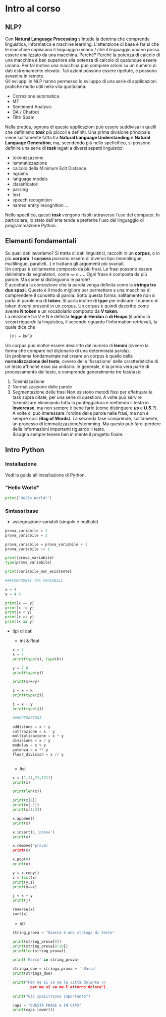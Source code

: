 # Intro al corso

## NLP?

Con **Natural Language Processing** s'intede la dottrina che comprende linguistica, informatica e machine learning. L'attenzione di base è far sì che le macchine capiscano il linguaggio umano / che il linguaggio umano possa essere analizzato da una macchina. Perché? Perché la potenza di calcolo di una macchina è ben superiore alla potenza di calcolo di qualunque essere umano. Per tal motivo una macchina può compiere azioni su un numero di dati estremamente elevato. Tali azioni possono essere ripetute, e possono avvenire in remoto. \
Gli sviluppi in NLP hanno permesso lo sviluppo di una serie di applicazioni pratiche molto utili nella vita quotidiana:

- Correzione automatica
- MT
- Sentiment Analysis
- QA / Chatbot
- Filtri Spam

Nella pratica, ognuna di queste applicazioni può essere suddivisa in quelli che definiamo ***task*** più piccoli e definiti. Una prima divisione principale viene solitamente fatta tra **Natural Language Understanding** e **Natural Language Generation**, ma, scendendo più nello speficifico, si possono definire una serie di ***task*** legati a diversi aspetti linguistici:

- tokenizzazione
- lemmatizzazione
- calcolo della Minimum Edit Distance
- ngrams
- language models
- classificatori
- parsing
- text
- speech recognition
- named entity recognition
...

Nello specifico, questi ***task*** vengono risolti attraverso l'uso del computer. In particolare, lo stato dell'arte tende a preferire l'uso del linguaggio di programmazione Python.

## Elementi fondamentali

Su quali dati lavoriamo? Si tratta di dati linguistici, raccolti in un **corpus**, o in più **corpora**. I **corpora** possono essere di diverso tipo (monolingue, multilingue, paralleli...) e trattano gli argomenti più svariati. \
Un corpus è solitamente composto da più frasi. Le frasi possono essere delimitate da segnalatori, come **<s>...</s>** o **<START>...<FINISH>**. Ogni frase è composta da più parole. Ma come si distinguono le parole? \
È accettata la concezione che la parola venga definita come la **stringa tra due spazi**. Questo è il modo migliore per permettere a una macchina di comprendere il concetto di parola. Sotto questa forma, solitamente non si parla di parole ma di **token**. Si parla inoltre di **type** per indicare il numero di token diversi presenti in un corpus.
Un corpus è quindi descritto come avente **N token** e un vocabolario composto da **V token**.\
  La relazione tra V e N è definita **legge di Herdan** o **di Heaps** (il primo la scoprì riguardo la linguistica, il secondo riguardo l'information retrieval), la quale dice che
```
  |V| = kN^B
```
Un corpus può inoltre essere descritto dal numero di **lemmi** (ovvero la forma che compare nel dizionario di una determinata parola). \
Un problema fondamentale nel creare un corpus è quello della **normalizzazione del testo**, ovvero della 'fissazione' delle caratteristiche di un testo affinché esso sia unitario. In generale, è la prima vera parte di processamento del testo, e comprende generalmente tre fasi/task:
  1. Tokenizzazione
  2. Normalizzazione delle parole
  3. Segmentazione delle frasi
 Non esistono metodi fissi per effettuare le task sopra citate, per una serie di questioni. A volte può servire tokenizzare eliminando tutta la punteggiatura e mettendo il testo in **lowercase**, ma non sempre è bene farlo (come distinguere ***us*** e ***U.S.***?). A volte ci può interessare l'ordine delle parole nelle frasi, ma non è sempre così (**Bag of Words**). La seconda fase comprende, solitamente, un processo di lemmatizzazione/stemming. Ma questo può farci perdere delle informazioni importanti riguardo il testo. \
  Bisogna sempre tenere ben in mente il progetto finale.
  
## Intro Python

### Installazione

Vedi la guida all'installazione di Python.

### "Hello World"

```python
print('Hello World!')
```

### Sintassi base
- assegnazione variabili (singole e multiple)
```python
prova_variabile = 1
prova_variabile = 2

prova_variabile = prova_variabile + 1
prova_variabile += 1

print(prova_variabile)
type(prova_variabile)

print(variabile_non_esistente)

###CONFRONTI TRA VARIABILI

x = 4
y = 4.0

print(x == y)
print(x != y)
print(x < y)
print(x >= y)
print(x is y)

```

- tipi di dati
  - int & float
  ```python
  x = 4
  k = 7
  print(type(x), type(k))
  
  y = 7.8
  print(type(y))
  
  print(x+k+y)
  
  z = x + k
  print(type(z))
  
  j = x + y
  print(type(j))
  
  ###OPERAZIONI
  
  addizione = x + y
  sottrazione = x - y
  moltiplicazione = x * y
  divisione = x / y
  modulus = x % y
  potenza = x ** y
  floor_division = x // y
    
  ```
  - list
  
   ```python
   x = [1,11,21,1211]
   print(x)
   
   print(len(x))
   
   print(x[0])
   print(x[-1])
   print(x[1:3])
   
   x.append()
   print(x)
   
   x.insert(1,'prova')
   print(x)
   
   x.remove('prova)
   print(x)
   
   x.pop(0)
   print(x)
   
   y = x.copy()
   z = list(x)
   print(y,z)
   print(y==z)
   
   j = x + y
   print(j)
   
   reverse(x)
   sort(x)

   ```
  - str
  ```python
  string_prova = "Questa è una stringa di testo"

  print(string_prova[0])
  print(string_prova[0:10])
  print(len(string_prova))
  
  print('Marco' in string_prova)
  
  stringa_due = stringa_prova + ' Marco'
  print(stringa_due)
  
  print("Per me si va ne la città dolente \n
          per me si va ne l'etterno dolore")
   
  print("Gli spazi\tsono importante") 
  
  caps = "QUESTA FRASE è IN CAPS"
  print(caps.lower())
  
  ```
